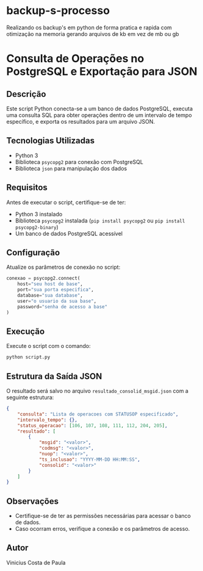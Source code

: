 # backup-s-processo
Realizando os backup's em python de forma pratica e rapida com otimização na memoria gerando arquivos de kb em vez de mb ou gb

# Consulta de Operações no PostgreSQL e Exportação para JSON

## Descrição
Este script Python conecta-se a um banco de dados PostgreSQL, executa uma consulta SQL para obter operações dentro de um intervalo de tempo específico, e exporta os resultados para um arquivo JSON.

## Tecnologias Utilizadas
- Python 3
- Biblioteca `psycopg2` para conexão com PostgreSQL
- Biblioteca `json` para manipulação dos dados

## Requisitos
Antes de executar o script, certifique-se de ter:
- Python 3 instalado
- Biblioteca `psycopg2` instalada (`pip install psycopg2` ou `pip install psycopg2-binary`)
- Um banco de dados PostgreSQL acessível

## Configuração
Atualize os parâmetros de conexão no script:
```python
conexao = psycopg2.connect(
    host="seu host de base",
    port="sua porta especifica",
    database="sua database",
    user="o usuario da sua base",
    password="senha de acesso a base"
)
```

## Execução
Execute o script com o comando:
```sh
python script.py
```

## Estrutura da Saída JSON
O resultado será salvo no arquivo `resultado_consolid_msgid.json` com a seguinte estrutura:
```json
{
    "consulta": "Lista de operacoes com STATUSOP especificado",
    "intervalo_tempo": {},
    "status_operacao": [106, 107, 108, 111, 112, 204, 205],
    "resultado": [
        {
            "msgid": "<valor>",
            "codmsg": "<valor>",
            "nuop": "<valor>",
            "ts_inclusao": "YYYY-MM-DD HH:MM:SS",
            "consolid": "<valor>"
        }
    ]
}
```

## Observações
- Certifique-se de ter as permissões necessárias para acessar o banco de dados.
- Caso ocorram erros, verifique a conexão e os parâmetros de acesso.

## Autor
Vinicius Costa de Paula
